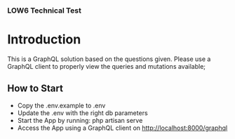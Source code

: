 ### LOW6 Technical Test

# Introduction
This is a GraphQL solution based on the questions given. Please use a GraphQL client to properly view the queries and mutations available;

## How to Start
- Copy the .env.example to .env
- Update the .env with the right db parameters
- Start the App by running: php artisan serve
- Access the App using a GraphQL client on <a href="http://localhost:8000/graphql">http://localhost:8000/graphql</a>